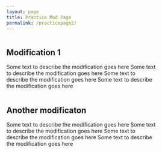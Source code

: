 ```yaml
---
layout: page
title: Practice Mod Page
permalink: /practicepage2/
---
```


<html>
<head>
<meta name="viewport" content="width=device-width, initial-scale=1">
<style>
* {
  box-sizing: border-box;
}

/* Create two equal columns that floats next to each other */
.column {
  float: left;
  width: 50%;
  padding: 10px;
  height: 300px; /* Should be removed. Only for demonstration */
}

/* Clear floats after the columns */
.row:after {
  content: "";
  display: table;
  clear: both;
}
</style--->
</head>
<body>

<h2>My Mod Page</h2>
<p> This is introductory material about the mods on this page</p>

<div class="row">
  <div class="column">
    <h2>Modification 1</h2>
    <p>Some text to describe the modification goes here Some text to describe the modification goes here Some text to describe the modification goes here Some text to describe the modification goes here  </p>
  </div>
  <div class="column">
    <h2>Another modificaton</h2>
    <p>Some text to describe the modification goes here Some text to describe the modification goes here Some text to describe the modification goes here Some text to describe the modification goes here</p>
  </div>
</div>

</body>
</html>

</style>
</head>
<body>

<div class="row">
  <div class="column">
    <h2>Modification 1</h2>
    <p>Some text to describe the modification goes here Some text to describe the modification goes here Some text to describe the modification goes here Some text to describe the modification goes here  </p>
  </div>
  <div class="column">
    <h2>Another modificaton</h2>
    <p>Some text to describe the modification goes here Some text to describe the modification goes here Some text to describe the modification goes here Some text to describe the modification goes here</p>
  </div>
</div>

</body>

